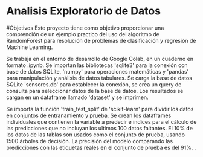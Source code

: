 # Analisis Exploratorio de Datos

#Objetivos
Este proyecto tiene como objetivo proporcionar una comprención de un ejemplo practico del uso del algoritmo de RandomForest 
para resolución de problemas de clasificación y regresión de Machine Learning.

Se trabaja en el entorno de desarrollo de Google Colab, en un cuaderno en formato .ipynb.
Se importan las bibliotecas 'sqlite3' para la conexión con base de datos SQLite, 'numpy' para operaciones matemáticas y 'pandas' para manipulación y análisis de datos tabulares.
Se carga la base de datos SQLite 'sensores.db' para establecer la conexión, se crea un query de consulta para seleccionar datos de la base de datos.
Los resultados se cargan en un dataframe llamado 'dataset' y se imprimen.

Se importa la función 'train_test_split' de 'scikit-learn' para dividir los datos en conjuntos de entranamiento y prueba.
Se crean los dataframes individuales que contienen la variable a predecir e índices para el cálculo de las predicciones que no incluyan los ultimos 100 datos faltantes.
El 10% de los datos de las tablas son usados como el conjunto de prueba, usando 1500 árboles de decisión.
La precisión del modelo comparando las predicciones con las etiquetas reales en el conjunto de prueba es del 91%.
.
